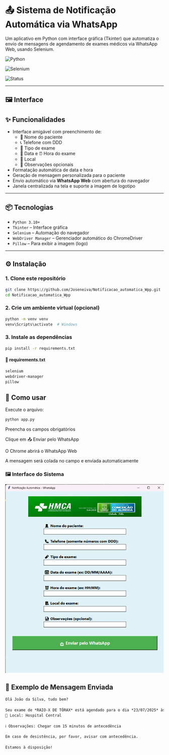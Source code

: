 # 📤 Sistema de Notificação Automática via WhatsApp

Um aplicativo em Python com interface gráfica (Tkinter) que automatiza o envio de mensagens de agendamento de exames médicos via WhatsApp Web, usando Selenium.

![Python](https://img.shields.io/badge/Python-3.10%2B-blue)

![Selenium](https://img.shields.io/badge/Selenium-Automation-brightgreen)

![Status](https://img.shields.io/badge/Status-100%25%20Funcional-green)

---

## 🖼️ Interface

## ✨ Funcionalidades

- Interface amigável com preenchimento de:
  - 👤 Nome do paciente
  - 📞 Telefone com DDD
  - 🧪 Tipo de exame
  - 📅 Data e ⏰ Hora do exame
  - 🏥 Local
  - 📝 Observações opcionais
- Formatação automática de data e hora
- Geração de mensagem personalizada para o paciente
- Envio automático via **WhatsApp Web** com abertura do navegador
- Janela centralizada na tela e suporte a imagem de logotipo

---

## 📦 Tecnologias

- `Python 3.10+`
- `Tkinter` – Interface gráfica
- `Selenium` – Automação do navegador
- `WebDriver Manager` – Gerenciador automático do ChromeDriver
- `Pillow` – Para exibir a imagem (logo)

---

## ⚙️ Instalação

### 1. Clone este repositório

```bash
git clone https://github.com/Joseneiva/Notificacao_automatica_Wpp.git
cd Notificacao_automatica_Wpp
```
### 2. Crie um ambiente virtual (opcional)

```bash
python -m venv venv
venv\Scripts\activate  # Windows
```

### 3. Instale as dependências

```bash
pip install -r requirements.txt
```

#### 📄 requirements.txt

```txt
selenium
webdriver-manager
pillow
```

## 🚀 Como usar
Execute o arquivo:

```bash
python app.py
```

Preencha os campos obrigatórios

Clique em 📤 Enviar pelo WhatsApp

O Chrome abrirá o WhatsApp Web

A mensagem será colada no campo e enviada automaticamente

### 🖼️ Interface do Sistema

![Interface do Sistema](img/Interface.png)

## 🧪 Exemplo de Mensagem Enviada

```markdown
Olá João da Silva, tudo bem?

Seu exame de *RAIO-X DE TÓRAX* está agendado para o dia *23/07/2025* às *14:00*.
🏥 Local: Hospital Central

ℹ️ Observações: Chegar com 15 minutos de antecedência

Em caso de desistência, por favor, avisar com antecedência.

Estamos à disposição!
```
